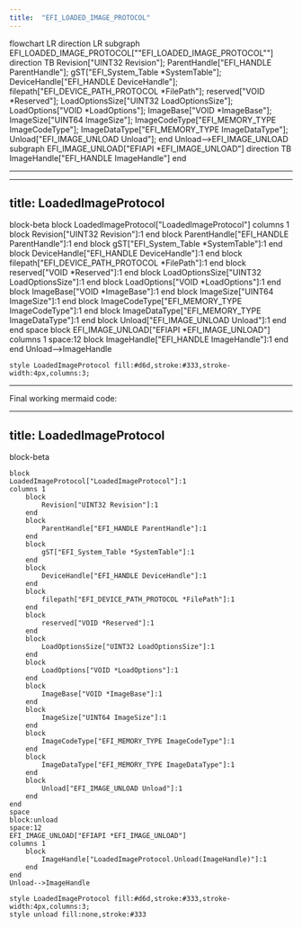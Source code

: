 ```yaml
---
title:  "EFI_LOADED_IMAGE_PROTOCOL"
---
```

flowchart LR 
    direction LR
    subgraph EFI_LOADED_IMAGE_PROTOCOL[""EFI_LOADED_IMAGE_PROTOCOL""]
        direction TB
        Revision["UINT32 Revision"];
        ParentHandle["EFI_HANDLE ParentHandle"];
        gST["EFI_System_Table *SystemTable"];
        DeviceHandle["EFI_HANDLE DeviceHandle"];
        filepath["EFI_DEVICE_PATH_PROTOCOL *FilePath"];
        reserved["VOID *Reserved"];
        LoadOptionsSize["UINT32 LoadOptionsSize"];
        LoadOptions["VOID *LoadOptions"];
        ImageBase["VOID *ImageBase"];
        ImageSize["UINT64 ImageSize"];
        ImageCodeType["EFI_MEMORY_TYPE ImageCodeType"];
        ImageDataType["EFI_MEMORY_TYPE ImageDataType"];
        Unload["EFI_IMAGE_UNLOAD Unload"];
    end
    Unload-->EFI_IMAGE_UNLOAD
    subgraph EFI_IMAGE_UNLOAD["EFIAPI *EFI_IMAGE_UNLOAD"]
        direction TB
        ImageHandle["EFI_HANDLE ImageHandle"]
    end

***
---
title: LoadedImageProtocol
---
block-beta
    block
    LoadedImageProtocol["LoadedImageProtocol"]
    columns 1
        block
            Revision["UINT32 Revision"]:1
        end
        block
            ParentHandle["EFI_HANDLE ParentHandle"]:1
        end
        block
            gST["EFI_System_Table *SystemTable"]:1
        end
        block
            DeviceHandle["EFI_HANDLE DeviceHandle"]:1
        end
        block
            filepath["EFI_DEVICE_PATH_PROTOCOL *FilePath"]:1
        end
        block
            reserved["VOID *Reserved"]:1
        end
        block
            LoadOptionsSize["UINT32 LoadOptionsSize"]:1
        end
        block
            LoadOptions["VOID *LoadOptions"]:1
        end
        block
            ImageBase["VOID *ImageBase"]:1
        end
        block
            ImageSize["UINT64 ImageSize"]:1
        end
        block
            ImageCodeType["EFI_MEMORY_TYPE ImageCodeType"]:1
        end
        block
            ImageDataType["EFI_MEMORY_TYPE ImageDataType"]:1
        end
        block
            Unload["EFI_IMAGE_UNLOAD Unload"]:1
        end
    end
    space 
    block
    EFI_IMAGE_UNLOAD["EFIAPI *EFI_IMAGE_UNLOAD"]
    columns 1
        space:12
        block
            ImageHandle["EFI_HANDLE ImageHandle"]:1
        end
    end
    Unload-->ImageHandle
    
    style LoadedImageProtocol fill:#d6d,stroke:#333,stroke-width:4px,columns:3;
    
***

Final working mermaid code:

---
title: LoadedImageProtocol
---
block-beta

    block
    LoadedImageProtocol["LoadedImageProtocol"]:1
    columns 1
        block
            Revision["UINT32 Revision"]:1
        end
        block
            ParentHandle["EFI_HANDLE ParentHandle"]:1
        end
        block
            gST["EFI_System_Table *SystemTable"]:1
        end
        block
            DeviceHandle["EFI_HANDLE DeviceHandle"]:1
        end
        block
            filepath["EFI_DEVICE_PATH_PROTOCOL *FilePath"]:1
        end
        block
            reserved["VOID *Reserved"]:1
        end
        block
            LoadOptionsSize["UINT32 LoadOptionsSize"]:1
        end
        block
            LoadOptions["VOID *LoadOptions"]:1
        end
        block
            ImageBase["VOID *ImageBase"]:1
        end
        block
            ImageSize["UINT64 ImageSize"]:1
        end
        block
            ImageCodeType["EFI_MEMORY_TYPE ImageCodeType"]:1
        end
        block
            ImageDataType["EFI_MEMORY_TYPE ImageDataType"]:1
        end
        block
            Unload["EFI_IMAGE_UNLOAD Unload"]:1
        end
    end
    space
    block:unload
    space:12
    EFI_IMAGE_UNLOAD["EFIAPI *EFI_IMAGE_UNLOAD"]
    columns 1
        block
            ImageHandle["LoadedImageProtocol.Unload(ImageHandle)"]:1
        end
    end
    Unload-->ImageHandle
    
    style LoadedImageProtocol fill:#d6d,stroke:#333,stroke-width:4px,columns:3;
    style unload fill:none,stroke:#333 
